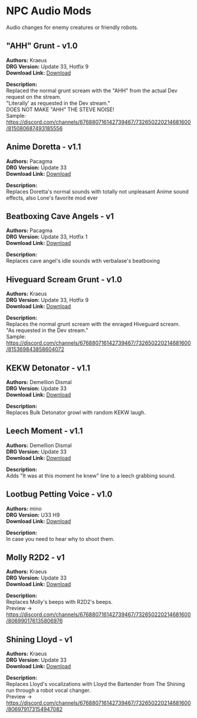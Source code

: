 # NPC Audio Mods

Audio changes for enemy creatures or friendly robots.

<!-- mod list -->

## "AHH" Grunt - v1.0
**Authors:** Kraeus  
**DRG Version:** Update 33, Hotfix 9  
**Download Link:** [Download](https://github.com/ArcticEcho/DRG-Mods/raw/477d325a323555735e851b35af8f9e4664070420/Audio/NPC/AHH%20Grunt%20-%20V1.0%20_P.pak)  

**Description:**  
Replaced the normal grunt scream with the "AHH" from the actual Dev request on the stream.  
"Literally' as requested in the Dev stream."  
DOES NOT MAKE "AHH" THE STEVE NOISE!  
Sample: https://discord.com/channels/676880716142739467/732650220214681600/815080687493185556

## Anime Doretta - v1.1
**Authors:** Pacagma  
**DRG Version:** Update 33  
**Download Link:** [Download](https://github.com/ArcticEcho/DRG-Mods/raw/bb940600b86e6419b90c93f994a655365f416b73/Audio/NPC/Anime%20Doretta%20-%20V1.1%20_P.pak)  

**Description:**  
Replaces Doretta's normal sounds with totally not unpleasant Anime sound effects, also Lone's favorite mod ever

## Beatboxing Cave Angels - v1
**Authors:** Pacagma  
**DRG Version:** Update 33, Hotfix 1  
**Download Link:** [Download](https://github.com/ArcticEcho/DRG-Mods/raw/dd795efc3ba0cf6d1de28dbf1280cb84204855dd/Audio/NPC/Beatboxing%20Cave%20Angels%20-%20V1%20_P.pak)  

**Description:**  
Replaces cave angel's idle sounds with verbalase's beatboxing

## Hiveguard Scream Grunt - v1.0
**Authors:** Kraeus  
**DRG Version:** Update 33, Hotfix 9  
**Download Link:** [Download](https://github.com/ArcticEcho/DRG-Mods/raw/07622eda6d77f72af8fd6d8c20fe3c5579829aac/Audio/NPC/Hiveguard%20Scream%20Grunt%20-%20V1.0%20_P.pak)  

**Description:**  
Replaces the normal grunt scream with the enraged Hiveguard scream.  
"As requested in the Dev stream."  
Sample: https://discord.com/channels/676880716142739467/732650220214681600/815369843858604072

## KEKW Detonator - v1.1
**Authors:** Demellion Dismal  
**DRG Version:** Update 33  
**Download Link:** [Download](https://github.com/ArcticEcho/DRG-Mods/raw/51d6ee4e8093f000c9c0fb978a2baeb59a82cc7e/Audio/NPC/KEKW%20Detonator%20-%20V1.1%20_P.pak)  

**Description:**  
Replaces Bulk Detonator growl with random KEKW laugh.

## Leech Moment - v1.1
**Authors:** Demellion Dismal  
**DRG Version:** Update 33  
**Download Link:** [Download](https://github.com/ArcticEcho/DRG-Mods/raw/c717cb42d419d1dc27d9934c76e171743ab2d3b8/Audio/NPC/Leech%20Moment%20-%20V1.1%20_P.pak)  

**Description:**  
Adds "It was at this moment he knew" line to a leech grabbing sound.

## Lootbug Petting Voice - v1.0
**Authors:** mino  
**DRG Version:** U33 H9  
**Download Link:** [Download](https://github.com/ArcticEcho/DRG-Mods/raw/ea750bc965303f78fc7ae56665b91ea0f96fdb6e/Audio/NPC/Lootbug%20Petting%20Voice%20-%20V1.0%20_P.pak)  

**Description:**  
In case you need to hear why to shoot them.

## Molly R2D2 - v1
**Authors:** Kraeus  
**DRG Version:** Update 33  
**Download Link:** [Download](https://github.com/ArcticEcho/DRG-Mods/raw/45d4540bc1ac065822487e58659f7dab7e715a7a/Audio/NPC/Molly%20R2D2%20-%20V1%20_P.pak)  

**Description:**  
Replaces Molly's beeps with R2D2's beeps.  
Preview -> https://discord.com/channels/676880716142739467/732650220214681600/806990176135806976

## Shining Lloyd - v1
**Authors:** Kraeus  
**DRG Version:** Update 33  
**Download Link:** [Download](https://github.com/ArcticEcho/DRG-Mods/raw/2e07ee80662a345bfdeb1bce8f683f61d82d84e3/Audio/NPC/Shining%20Lloyd%20-%20V1%20_P.pak)  

**Description:**  
Replaces Lloyd's vocalizations with Lloyd the Bartender from The Shining run through a robot vocal changer.  
Preview -> https://discord.com/channels/676880716142739467/732650220214681600/806979173154947082